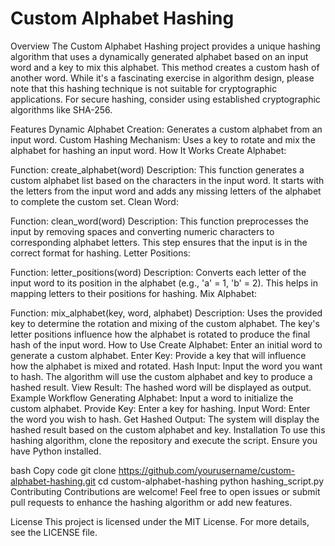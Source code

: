# Custom Alphabet Hashing
Overview
The Custom Alphabet Hashing project provides a unique hashing algorithm that uses a dynamically generated alphabet based on an input word and a key to mix this alphabet. This method creates a custom hash of another word. While it's a fascinating exercise in algorithm design, please note that this hashing technique is not suitable for cryptographic applications. For secure hashing, consider using established cryptographic algorithms like SHA-256.

Features
Dynamic Alphabet Creation: Generates a custom alphabet from an input word.
Custom Hashing Mechanism: Uses a key to rotate and mix the alphabet for hashing an input word.
How It Works
Create Alphabet:

Function: create_alphabet(word)
Description: This function generates a custom alphabet list based on the characters in the input word. It starts with the letters from the input word and adds any missing letters of the alphabet to complete the custom set.
Clean Word:

Function: clean_word(word)
Description: This function preprocesses the input by removing spaces and converting numeric characters to corresponding alphabet letters. This step ensures that the input is in the correct format for hashing.
Letter Positions:

Function: letter_positions(word)
Description: Converts each letter of the input word to its position in the alphabet (e.g., 'a' = 1, 'b' = 2). This helps in mapping letters to their positions for hashing.
Mix Alphabet:

Function: mix_alphabet(key, word, alphabet)
Description: Uses the provided key to determine the rotation and mixing of the custom alphabet. The key's letter positions influence how the alphabet is rotated to produce the final hash of the input word.
How to Use
Create Alphabet: Enter an initial word to generate a custom alphabet.
Enter Key: Provide a key that will influence how the alphabet is mixed and rotated.
Hash Input: Input the word you want to hash. The algorithm will use the custom alphabet and key to produce a hashed result.
View Result: The hashed word will be displayed as output.
Example Workflow
Generating Alphabet: Input a word to initialize the custom alphabet.
Provide Key: Enter a key for hashing.
Input Word: Enter the word you wish to hash.
Get Hashed Output: The system will display the hashed result based on the custom alphabet and key.
Installation
To use this hashing algorithm, clone the repository and execute the script. Ensure you have Python installed.

bash
Copy code
git clone https://github.com/yourusername/custom-alphabet-hashing.git
cd custom-alphabet-hashing
python hashing_script.py
Contributing
Contributions are welcome! Feel free to open issues or submit pull requests to enhance the hashing algorithm or add new features.

License
This project is licensed under the MIT License. For more details, see the LICENSE file.
